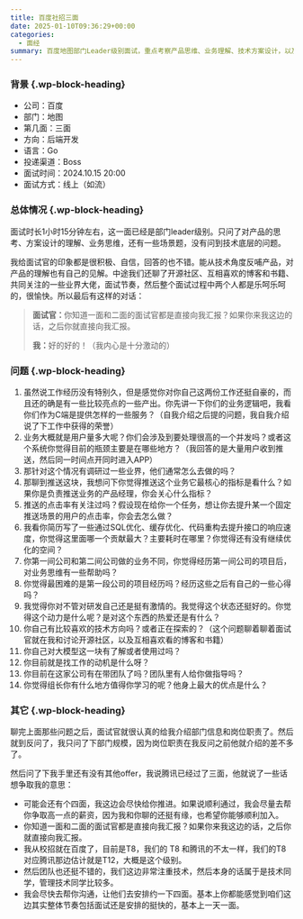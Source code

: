 ```yaml
---
title: 百度社招三面
date: 2025-01-10T09:36:29+00:00
categories:
  - 面经
summary: 百度地图部门Leader级别面试，重点考察产品思维、业务理解、技术方案设计，以及推送业务的核心指标和优化策略。
---
```


### <span class="ez-toc-section" id="%E8%83%8C%E6%99%AF"></span>背景<span class="ez-toc-section-end"></span> {.wp-block-heading}

  * 公司：百度
  * 部门：地图
  * 第几面：三面
  * 方向：后端开发
  * 语言：Go
  * 投递渠道：Boss
  * 面试时间：2024.10.15 20:00
  * 面试方式：线上（如流）

### <span class="ez-toc-section" id="%E6%80%BB%E4%BD%93%E6%83%85%E5%86%B5"></span>总体情况<span class="ez-toc-section-end"></span> {.wp-block-heading}

面试时长1小时15分钟左右，这一面已经是部门leader级别。只问了对产品的思考、方案设计的理解、业务思维，还有一些场景题，没有问到技术底层的问题。

我给面试官的印象都是很积极、自信，回答的也不错。能从技术角度反哺产品，对产品的理解也有自己的见解。中途我们还聊了开源社区、互相喜欢的博客和书籍、共同关注的一些业界大佬，面试节奏，然后整个面试过程中两个人都是乐呵乐呵的，很愉快。所以最后有这样的对话：

<blockquote class="wp-block-quote">
  <p>
    <strong>面试官：</strong>你知道一面和二面的面试官都是直接向我汇报？如果你来我这边的话，之后你就直接向我汇报。
  </p>
  
  <p>
    <strong>我：</strong>好的好的！（我内心是十分激动的）
  </p>
</blockquote>

### <span class="ez-toc-section" id="%E9%97%AE%E9%A2%98"></span>问题<span class="ez-toc-section-end"></span> {.wp-block-heading}

  1. 虽然说工作经历没有特别久，但是感觉你对你自己这两份工作还挺自豪的，而且还的确是有一些比较亮点的一些产出。你先讲一下你们的业务逻辑吧，我看你们作为C端是提供怎样的一些服务？（自我介绍之后提的问题，我自我介绍说了下工作中获得的荣誉）
  2. 业务大概就是用户量多大呢？你们会涉及到要处理很高的一个并发吗？或者这个系统你觉得目前的瓶颈主要是在哪些地方？（我回答的是大量用户收到推送，然后同一时间点开同时进入APP）
  3. 那针对这个情况有调研过一些业界，他们通常怎么去做的吗？
  4. 那聊到推送这块，我想问下你觉得推送这个业务它最核心的指标是看什么？如果你是负责推送业务的产品经理，你会关心什么指标？
  5. 推送的点击率有关注过吗？假设现在给你一个任务，想让你去提升某一个固定推送场景的用户的点击率，你会去怎么做？
  6. 我看你简历写了一些通过SQL优化、缓存优化、代码重构去提升接口的响应速度，你觉得这里面哪一个贡献最大？主要耗时在哪里？你觉得还有没有继续优化的空间？
  7. 你第一间公司和第二间公司做的业务不同，你觉得经历第一间公司的项目后，对业务思维有一些帮助吗？
  8. 你觉得最困难的是第一段公司的项目经历吗？经历这些之后有自己的一些心得吗？
  9. 我觉得你对不管对研发自己还是挺有激情的。我觉得这个状态还挺好的。你觉得这个动力是什么呢？是对这个东西的热爱还是有什么？
 10. 你自己有比较喜欢的技术方向吗？或者正在探索的？（这个问题聊着聊着面试官就在我和讨论开源社区，以及互相喜欢看的博客和书籍）
 11. 你自己对大模型这一块有了解或者使用过吗？
 12. 你目前就是找工作的动机是什么呀？
 13. 你目前在这家公司有在带团队了吗？团队里有人给你做指导吗？
 14. 你觉得组长你有什么地方值得你学习的呢？他身上最大的优点是什么？

### <span class="ez-toc-section" id="%E5%85%B6%E5%AE%83"></span>其它<span class="ez-toc-section-end"></span> {.wp-block-heading}

聊完上面那些问题之后，面试官就很认真的给我介绍部门信息和岗位职责了。然后就到反问了，我只问了下部门规模，因为岗位职责在我反问之前他就介绍的差不多了。

然后问了下我手里还有没有其他offer，我说腾讯已经过了三面，他就说了一些话想争取我的意思：

  * 可能会还有个四面，我这边会尽快给你推进。如果说顺利通过，我会尽量去帮你争取高一点的薪资，因为我和你聊的还挺有缘，也希望你能够顺利加入。
  * 你知道一面和二面的面试官都是直接向我汇报？如果你来我这边的话，之后你就直接向我汇报。
  * 我从校招就在百度了，目前是T8，我们的 T8 和腾讯的不太一样，我们的T8对应腾讯那边估计就是T12，大概是这个级别。
  * 然后团队也还挺不错的，我们这边非常注重技术，然后本身的话属于是技术同学，管理技术同学比较多。
  * 我会尽快去帮你沟通，让他们去安排约一下四面。基本上你都能感觉到咱们这边其实整体节奏包括面试还是安排的挺快的，基本上一天一面。